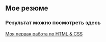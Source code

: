 ## Мое резюме

### Результат можно посмотреть здесь

[Моя первая работа по HTML & CSS](https://pervyjpilot.github.io/resume/)
